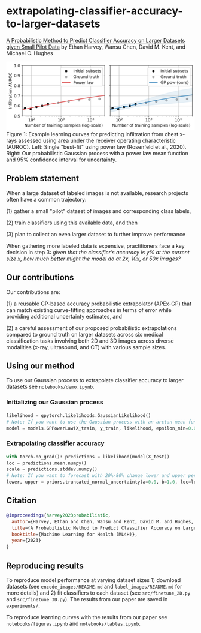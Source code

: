 # extrapolating-classifier-accuracy-to-larger-datasets

[A Probabilistic Method to Predict Classifier Accuracy on Larger Datasets given Small Pilot Data](https://arxiv.org/abs/2311.18025) by Ethan Harvey, Wansu Chen, David M. Kent, and Michael C. Hughes

![Figure 1](./motivation.png)
Figure 1: Example learning curves for predicting infiltration from chest x-rays assessed using area under the receiver operating characteristic (AUROC). Left: Single "best-fit" using power law (Rosenfeld et al., 2020). Right: Our probabilistic Gaussian process with a power law mean function and 95% confidence interval for uncertainty.

## Problem statement

When a large dataset of labeled images is not available, research projects often have a common trajectory:

(1) gather a small "pilot" dataset of images and corresponding class labels,

(2) train classifiers using this available data, and then

(3) plan to collect an even larger dataset to further improve performance

When gathering more labeled data is expensive, practitioners face a key decision in step 3: *given that the classifier’s accuracy is y% at the current size x, how much better might the model do at 2x, 10x, or 50x images?*

## Our contributions

Our contributions are:

(1) a reusable GP-based accuracy probabilistic extrapolator (APEx-GP) that can match existing curve-fitting approaches in terms of error while providing additional uncertainty estimates, and 

(2) a careful assessment of our proposed probabilistic extrapolations compared to ground truth on larger datasets across six medical classification tasks involving both 2D and 3D images across diverse modalities (x-ray, ultrasound, and CT) with various sample sizes.

## Using our method

To use our Gaussian process to extrapolate classifier accuracy to larger datasets see `notebooks/demo.ipynb`.

### Initializing our Gaussian process

```python
likelihood = gpytorch.likelihoods.GaussianLikelihood()
# Note: If you want to use the Gaussian process with an arctan mean function use models.GPArctan() instead.
model = models.GPPowerLaw(X_train, y_train, likelihood, epsilon_min=0.05, with_priors=True)
```

### Extrapolating classifier accuracy

```python
with torch.no_grad(): predictions = likelihood(model(X_test))
loc = predictions.mean.numpy()
scale = predictions.stddev.numpy()
# Note: If you want to forecast with 20%-80% change lower and upper percentile.
lower, upper = priors.truncated_normal_uncertainty(a=0.0, b=1.0, loc=loc, scale=scale, lower_percentile=0.025, upper_percentile=0.975) 
```

## Citation

```bibtex
@inproceedings{harvey2023probabilistic,
  author={Harvey, Ethan and Chen, Wansu and Kent, David M. and Hughes, Michael C.},
  title={A Probabilistic Method to Predict Classifier Accuracy on Larger Datasets given Small Pilot Data},
  booktitle={Machine Learning for Health (ML4H)},
  year={2023}
}
```

## Reproducing results

To reproduce model performance at varying dataset sizes 1) download datasets (see `encode_images/README.md` and `label_images/README.md` for more details) and 2) fit classifiers to each dataset (see `src/finetune_2D.py` and `src/finetune_3D.py`). The results from our paper are saved in `experiments/`.

To reproduce learning curves with the results from our paper see `notebooks/figures.ipynb` and `notebooks/tables.ipynb`.

